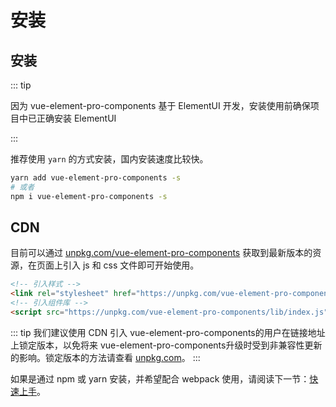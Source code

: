 # 安装

## 安装

::: tip

因为 vue-element-pro-components 基于 ElementUI 开发，安装使用前确保项目中已正确安装 ElementUI

:::

推荐使用 `yarn` 的方式安装，国内安装速度比较快。

```bash
yarn add vue-element-pro-components -s
# 或者
npm i vue-element-pro-components -s
```

## CDN

目前可以通过 [unpkg.com/vue-element-pro-components](https://unpkg.com/vue-element-pro-components/) 获取到最新版本的资源，在页面上引入 js 和 css 文件即可开始使用。

```html
<!-- 引入样式 -->
<link rel="stylesheet" href="https://unpkg.com/vue-element-pro-components/lib/theme/index.css">
<!-- 引入组件库 -->
<script src="https://unpkg.com/vue-element-pro-components/lib/index.js"></script>
```

::: tip
我们建议使用 CDN 引入 vue-element-pro-components的用户在链接地址上锁定版本，以免将来 vue-element-pro-components升级时受到非兼容性更新的影响。锁定版本的方法请查看 [unpkg.com](https://unpkg.com)。
:::

如果是通过 npm 或 yarn 安装，并希望配合 webpack 使用，请阅读下一节：[快速上手](/guide/quickstart)。
